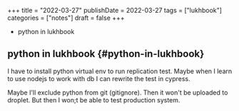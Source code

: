 +++
title = "2022-03-27"
publishDate = 2022-03-27
tags = ["lukhbook"]
categories = ["notes"]
draft = false
+++

-   python in lukhbook

<!--more-->


## python in lukhbook {#python-in-lukhbook}

I have to install python virtual env to run replication test.
Maybe when I learn to use nodejs to work with db I can
rewrite the test in cypress.

Maybe I'll exclude python from git (gitignore).
Then it won't be uploaded to droplet.
But then I won;t be able to test production system.
